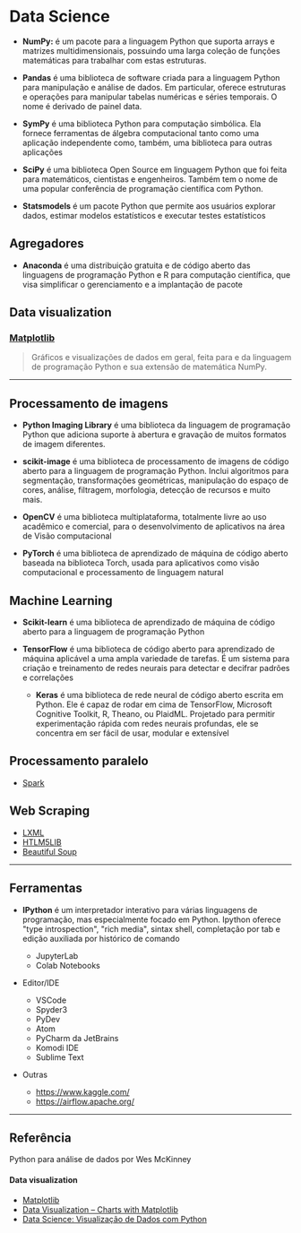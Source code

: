 # Data Science

* **NumPy:** é um pacote para a linguagem Python que suporta arrays e matrizes multidimensionais, possuindo uma larga coleção de funções matemáticas para trabalhar com estas estruturas.

* **Pandas** é uma biblioteca de software criada para a linguagem Python para manipulação e análise de dados. Em particular, oferece estruturas e operações para manipular tabelas numéricas e séries temporais. O nome é derivado de painel data.

* **SymPy** é uma biblioteca Python para computação simbólica. Ela fornece ferramentas de álgebra computacional tanto como uma aplicação independente como, também, uma biblioteca para outras aplicações

* **SciPy** é uma biblioteca Open Source em linguagem Python que foi feita para matemáticos, cientistas e engenheiros. Também tem o nome de uma popular conferência de programação científica com Python.

* **Statsmodels** é um pacote Python que permite aos usuários explorar dados, estimar modelos estatísticos e executar testes estatísticos

## Agregadores

* **Anaconda** é uma distribuição gratuita e de código aberto das linguagens de programação Python e R para computação científica, que visa simplificar o gerenciamento e a implantação de pacote


## Data visualization
### [Matplotlib](https://matplotlib.org/index.html)
> Gráficos e visualizações de dados em geral, feita para e da linguagem de programação Python e sua extensão de matemática NumPy.

---

## Processamento de imagens
* **Python Imaging Library** é uma biblioteca da linguagem de programação Python que adiciona suporte à abertura e gravação de muitos formatos de imagem diferentes.

* **scikit-image** é uma biblioteca de processamento de imagens de código aberto para a linguagem de programação Python. Inclui algoritmos para segmentação, transformações geométricas, manipulação do espaço de cores, análise, filtragem, morfologia, detecção de recursos e muito mais.

* **OpenCV** é uma biblioteca multiplataforma, totalmente livre ao uso acadêmico e comercial, para o desenvolvimento de aplicativos na área de Visão computacional

* **PyTorch** é uma biblioteca de aprendizado de máquina de código aberto baseada na biblioteca Torch, usada para aplicativos como visão computacional e processamento de linguagem natural

## Machine Learning

* **Scikit-learn** é uma biblioteca de aprendizado de máquina de código aberto para a linguagem de programação Python

* **TensorFlow** é uma biblioteca de código aberto para aprendizado de máquina aplicável a uma ampla variedade de tarefas. É um sistema para criação e treinamento de redes neurais para detectar e decifrar padrões e correlações

    * **Keras** é uma biblioteca de rede neural de código aberto escrita em Python. Ele é capaz de rodar em cima de TensorFlow, Microsoft Cognitive Toolkit, R, Theano, ou PlaidML. Projetado para permitir experimentação rápida com redes neurais profundas, ele se concentra em ser fácil de usar, modular e extensível


## Processamento paralelo 
* [Spark](https://spark.apache.org/docs/latest/api/python/index.html)


## Web Scraping
* [LXML](https://lxml.de/)
* [HTLM5LIB](https://html5lib.readthedocs.io/en/latest/)
* [Beautiful Soup](https://www.crummy.com/software/BeautifulSoup/bs4/doc/)

---

## Ferramentas
* **IPython** é um interpretador interativo para várias linguagens de programação, mas especialmente focado em Python. Ipython oferece "type introspection", "rich media", sintax shell, completação por tab e edição auxiliada por histórico de comando
    * JupyterLab
    * Colab Notebooks

* Editor/IDE
    * VSCode
    * Spyder3
    * PyDev
    * Atom
    * PyCharm da JetBrains
    * Komodi IDE
    * Sublime Text

* Outras
    * https://www.kaggle.com/
    * https://airflow.apache.org/

---

## Referência

Python para análise de dados por Wes McKinney
#### Data visualization
* [Matplotlib](https://matplotlib.org/api/_as_gen/matplotlib.pyplot.plot.html)
* [Data Visualization – Charts with Matplotlib](https://petamind.com/data-visualization-matplotlib-python-chart/)
* [Data Science: Visualização de Dados com Python](https://www.udemy.com/course/visualizacao-de-dados-com-python/)
